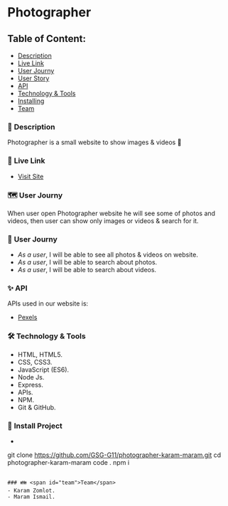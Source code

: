 # Photographer

## Table of Content:
- [Description](#Description)
- [Live Link](#Links)
- [User Journy](#journy)
- [User Story](#story)
- [API](#api)
- [Technology & Tools](#tools)
- [Installing](#install)
- [Team](#team)

### 📄 <span id='Description'>Description</span>

Photographer is a small website to show images & videos 🤳

### :link: <span id='Links'>Live Link</span>

- [Visit Site](https://gsg-photographer.herokuapp.com)

### 🗺️ <span id="journy">User Journy</span>

When user open Photographer website he will see some of photos and videos,
then user can show only images or videos & search for it.

### 📰 <span id="story">User Journy</span>

- _As a user_, I will be able to see all photos & videos on website.
- _As a user_, I will be able to search about photos.
- _As a user_, I will be able to search about videos.

### ✨ <span id='api'>API</span>

APIs used in our website is:
- [Pexels](https://www.pexels.com/api/)

### 🛠️ <span id="tools">Technology & Tools</span>

- HTML, HTML5.
- CSS, CSS3.
- JavaScript (ES6).
- Node Js.
- Express.
- APIs.
- NPM.
- Git & GitHub.

### 📌 <span id="install">Install Project</span>
- ```
git clone https://github.com/GSG-G11/photographer-karam-maram.git
cd photographer-karam-maram
code .
npm i
```

### 👪 <span id="team">Team</span>
- Karam Zomlot.
- Maram Ismail.
